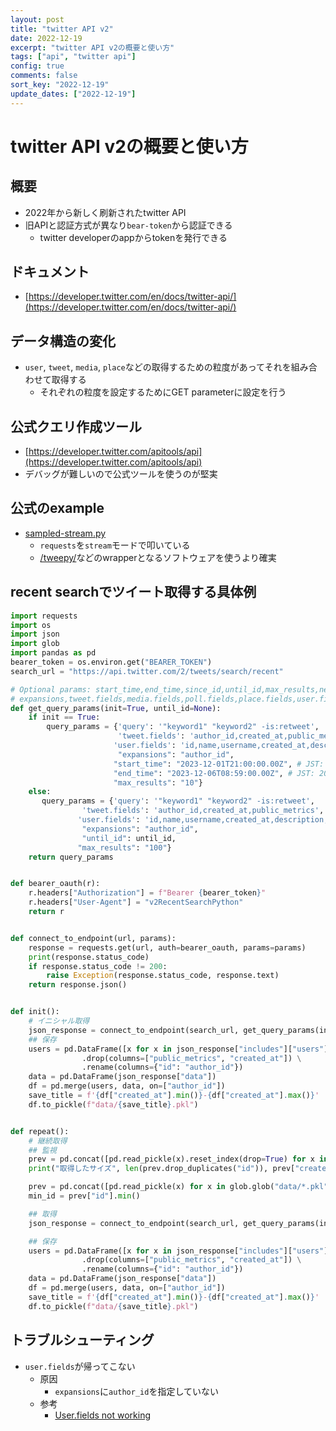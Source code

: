 ```yaml
---
layout: post
title: "twitter API v2"
date: 2022-12-19
excerpt: "twitter API v2の概要と使い方"
tags: ["api", "twitter api"]
config: true
comments: false
sort_key: "2022-12-19"
update_dates: ["2022-12-19"]
---
```


# twitter API v2の概要と使い方

## 概要
 - 2022年から新しく刷新されたtwitter API
 - 旧APIと認証方式が異なり`bear-token`から認証できる
   - twitter developerのappからtokenを発行できる

## ドキュメント
 - [https://developer.twitter.com/en/docs/twitter-api/](https://developer.twitter.com/en/docs/twitter-api/)

## データ構造の変化
 - `user`, `tweet`, `media`, `place`などの取得するための粒度があってそれを組み合わせて取得する
   - それぞれの粒度を設定するためにGET parameterに設定を行う

## 公式クエリ作成ツール
 - [https://developer.twitter.com/apitools/api](https://developer.twitter.com/apitools/api)
 - デバッグが難しいので公式ツールを使うのが堅実

## 公式のexample
 - [sampled-stream.py](https://github.com/twitterdev/Twitter-API-v2-sample-code/blob/main/Sampled-Stream/sampled-stream.py)
   - `requests`を`stream`モードで叩いている
   - [/tweepy/](/tweepy/)などのwrapperとなるソフトウェアを使うより確実

## recent searchでツイート取得する具体例

```python
import requests
import os
import json
import glob
import pandas as pd
bearer_token = os.environ.get("BEARER_TOKEN")
search_url = "https://api.twitter.com/2/tweets/search/recent"

# Optional params: start_time,end_time,since_id,until_id,max_results,next_token,
# expansions,tweet.fields,media.fields,poll.fields,place.fields,user.fields
def get_query_params(init=True, until_id=None):
    if init == True:
        query_params = {'query': '"keyword1" "keyword2" -is:retweet',
                        'tweet.fields': 'author_id,created_at,public_metrics',
                       'user.fields': 'id,name,username,created_at,description,public_metrics,verified',
                        "expansions": "author_id",
                       "start_time": "2023-12-01T21:00:00.00Z", # JST: 2023-12-01 12:00:00.00
                       "end_time": "2023-12-06T08:59:00.00Z", # JST: 2023-12-05 23:59:00.00
                       "max_results": "10"}
    else:
       query_params = {'query': '"keyword1" "keyword2" -is:retweet',
                'tweet.fields': 'author_id,created_at,public_metrics',
               'user.fields': 'id,name,username,created_at,description,public_metrics,verified',
                "expansions": "author_id",
                "until_id": until_id,
               "max_results": "100"}
    return query_params


def bearer_oauth(r):
    r.headers["Authorization"] = f"Bearer {bearer_token}"
    r.headers["User-Agent"] = "v2RecentSearchPython"
    return r


def connect_to_endpoint(url, params):
    response = requests.get(url, auth=bearer_oauth, params=params)
    print(response.status_code)
    if response.status_code != 200:
        raise Exception(response.status_code, response.text)
    return response.json()


def init():
    # イニシャル取得
    json_response = connect_to_endpoint(search_url, get_query_params(init=True,))
    ## 保存
    users = pd.DataFrame([x for x in json_response["includes"]["users"]])\
                .drop(columns=["public_metrics", "created_at"]) \
                .rename(columns={"id": "author_id"})
    data = pd.DataFrame(json_response["data"])
    df = pd.merge(users, data, on=["author_id"])
    save_title = f'{df["created_at"].min()}-{df["created_at"].max()}'
    df.to_pickle(f"data/{save_title}.pkl")


def repeat():
    # 継続取得
    ## 監視
    prev = pd.concat([pd.read_pickle(x).reset_index(drop=True) for x in glob.glob("data/*.pkl")])
    print("取得したサイズ", len(prev.drop_duplicates("id")), prev["created_at"].min(), prev["created_at"].max())

    prev = pd.concat([pd.read_pickle(x) for x in glob.glob("data/*.pkl")])
    min_id = prev["id"].min()

    ## 取得
    json_response = connect_to_endpoint(search_url, get_query_params(init=False, until_id=min_id))

    ## 保存
    users = pd.DataFrame([x for x in json_response["includes"]["users"]])\
                .drop(columns=["public_metrics", "created_at"]) \
                .rename(columns={"id": "author_id"})
    data = pd.DataFrame(json_response["data"])
    df = pd.merge(users, data, on=["author_id"])
    save_title = f'{df["created_at"].min()}-{df["created_at"].max()}'
    df.to_pickle(f"data/{save_title}.pkl")
```

## トラブルシューティング
 - `user.fields`が帰ってこない
   - 原因
     - `expansions`に`author_id`を指定していない 
   - 参考
     - [User.fields not working](https://twittercommunity.com/t/user-fields-not-working/151981)
